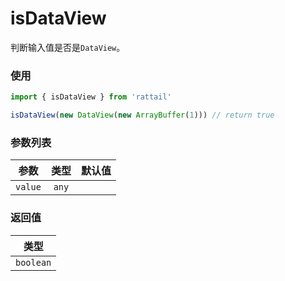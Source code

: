 # isDataView

判断输入值是否是`DataView`。

### 使用

```ts
import { isDataView } from 'rattail'

isDataView(new DataView(new ArrayBuffer(1))) // return true
```

### 参数列表

| 参数    | 类型  | 默认值 |
| ------- | :---: | -----: |
| `value` | `any` |        |

### 返回值

|   类型    |
| :-------: |
| `boolean` |
